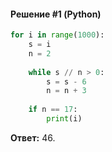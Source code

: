 #### Решение #1 (Python)
```python
for i in range(1000):
	s = i
	n = 2
	
	while s // n > 0:
		s = s - 6
		n = n + 3
	
	if n == 17:
		print(i)
```

**Ответ:** 46.
